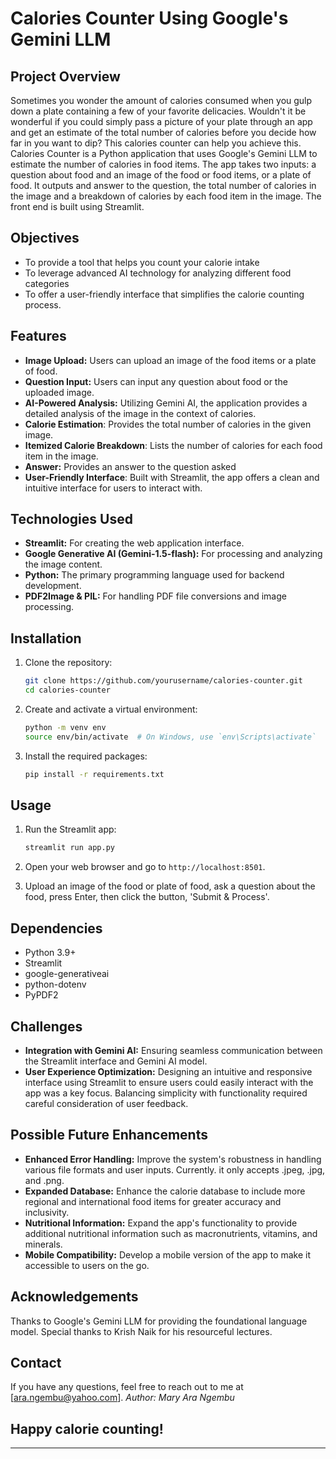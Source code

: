 # Calories Counter Using Google's Gemini LLM


## Project Overview

 Sometimes you wonder the amount of calories consumed when you gulp down a plate containing a few of your favorite delicacies. Wouldn't it be wonderful if you could simply pass a picture of your plate through an app and get an estimate of the total number of calories before you decide how far in you want to dip? This calories counter can help you achieve this.
 Calories Counter is a Python application that uses Google's Gemini LLM to estimate the number of calories in food items. The app takes two inputs: a question about food and an image of the food or food items, or a plate of food. It outputs and answer to the question, the total number of calories in the image and a breakdown of calories by each food item in the image. The front end is built using Streamlit.


## Objectives

- To provide a tool that helps you count your calorie intake
- To leverage advanced AI technology for analyzing different food categories
- To offer a user-friendly interface that simplifies the calorie counting process.


## Features

- **Image Upload:** Users can upload an image of the food items or a plate of food.
- **Question Input:** Users can input any question about food or the uploaded image.
- **AI-Powered Analysis:** Utilizing Gemini AI, the application provides a detailed analysis of the image in the context of calories.
- **Calorie Estimation**: Provides the total number of calories in the given image.
- **Itemized Calorie Breakdown**: Lists the number of calories for each food item in the image.
- **Answer:** Provides an answer to the question asked
- **User-Friendly Interface**: Built with Streamlit, the app offers a clean and intuitive interface for users to interact with.


## Technologies Used

- **Streamlit:** For creating the web application interface.
- **Google Generative AI (Gemini-1.5-flash):** For processing and analyzing the image content.
- **Python:** The primary programming language used for backend development.
- **PDF2Image & PIL:** For handling PDF file conversions and image processing.


## Installation

1. Clone the repository:
    ```bash
    git clone https://github.com/yourusername/calories-counter.git
    cd calories-counter
    ```

2. Create and activate a virtual environment:
    ```bash
    python -m venv env
    source env/bin/activate  # On Windows, use `env\Scripts\activate`
    ```

3. Install the required packages:
    ```bash
    pip install -r requirements.txt
    ```

## Usage

1. Run the Streamlit app:
    ```bash
    streamlit run app.py
    ```

2. Open your web browser and go to `http://localhost:8501`.

3. Upload an image of the food or plate of food, ask a question about the food, press Enter, then click the button, 'Submit & Process'.


## Dependencies

- Python 3.9+
- Streamlit
- google-generativeai
- python-dotenv
- PyPDF2


## Challenges

- **Integration with Gemini AI:** Ensuring seamless communication between the Streamlit interface and Gemini AI model.
- **User Experience Optimization:** Designing an intuitive and responsive interface using Streamlit to ensure users could easily interact with the app was a key focus. Balancing simplicity with functionality required careful consideration of user feedback.


## Possible Future Enhancements

- **Enhanced Error Handling:** Improve the system's robustness in handling various file formats and user inputs. Currently. it only accepts .jpeg, .jpg, and .png.
- **Expanded Database:** Enhance the calorie database to include more regional and international food items for greater accuracy and inclusivity.
- **Nutritional Information:** Expand the app's functionality to provide additional nutritional information such as macronutrients, vitamins, and minerals.
- **Mobile Compatibility:** Develop a mobile version of the app to make it accessible to users on the go.


## Acknowledgements

Thanks to Google's Gemini LLM for providing the foundational language model.
Special thanks to Krish Naik for his resourceful lectures.

                                                       
## Contact

If you have any questions, feel free to reach out to me at [ara.ngembu@yahoo.com].
*Author: Mary Ara Ngembu*


 ## Happy calorie counting!

---


